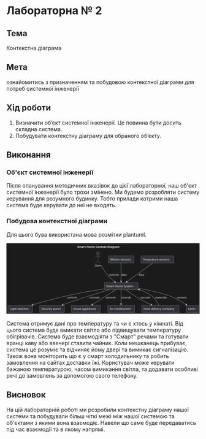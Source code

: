 # Лабораторна № 2

## Тема

Контекстна діаграма

## Мета

ознайомитись з призначенням та побудовою контекстної діаграми для потреб системної інженерії

## Хід роботи

1. Визначити об’єкт системної інженерії. Це повинна бути досить складна система.
2. Побудувати контекстну діаграму для обраного об’єкту.

## Виконання

### Об'єкт системної інженерії

Після опанування методичних вказівок до цієї лабораторної, наш об'єкт системної інженерії було трохи змінено. Ми будемо розробляти систему керування для розумного будинку. Тобто прилади котрими наша система буде керувати до неї не входять.

### Побудова контекстної діаграми

Для цього бува використана мова розмітки plantuml.

![diagram](assets/diagram.svg)  

Система отримує дані про температуру та чи є хтось у кімнаті. Від цього система буде вмикати світло або підвищувати температуру обігрівачів. Система буде взаємодіяти з "Смарт" речами та готувати вранці каву або ввечері ставити чайник. Коли мешканець прибуває, система це розуміє та відчиняє йому двері та вимикає сигналізацію. Також вона моніторить що є у смарт холодильнику та робить замовлення на сайтах доставки їжі. Користувач може керувати бажаною температурою, часом вимикання світла, та додавати особливі речі до замовлень за допомогою свого телефону.

## Висновок

На цій лабораторній роботі ми розробили контекстну діаграму нашої системи та побудували більш чіткі межі між нашої системою та об'єктами з якими вона взаємодіє. Навели що саме буде передаватись під час взаємодії та в якому напрямі.
